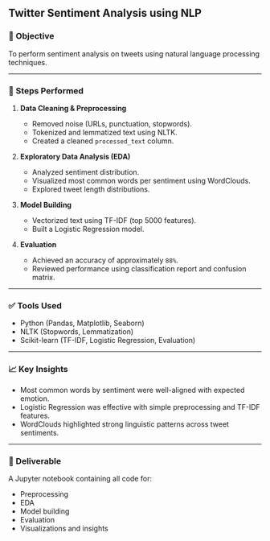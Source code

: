 ## Twitter Sentiment Analysis using NLP

### 📌 Objective
To perform sentiment analysis on tweets using natural language processing techniques.

---

### 🔄 Steps Performed

1. **Data Cleaning & Preprocessing**
   - Removed noise (URLs, punctuation, stopwords).
   - Tokenized and lemmatized text using NLTK.
   - Created a cleaned `processed_text` column.

2. **Exploratory Data Analysis (EDA)**
   - Analyzed sentiment distribution.
   - Visualized most common words per sentiment using WordClouds.
   - Explored tweet length distributions.

3. **Model Building**
   - Vectorized text using TF-IDF (top 5000 features).
   - Built a Logistic Regression model.

4. **Evaluation**
   - Achieved an accuracy of approximately `88%`.
   - Reviewed performance using classification report and confusion matrix.

---

### ✅ Tools Used

- Python (Pandas, Matplotlib, Seaborn)
- NLTK (Stopwords, Lemmatization)
- Scikit-learn (TF-IDF, Logistic Regression, Evaluation)

---

### 📈 Key Insights

- Most common words by sentiment were well-aligned with expected emotion.
- Logistic Regression was effective with simple preprocessing and TF-IDF features.
- WordClouds highlighted strong linguistic patterns across tweet sentiments.

---

### 📁 Deliverable
A Jupyter notebook containing all code for:
- Preprocessing
- EDA
- Model building
- Evaluation
- Visualizations and insights
